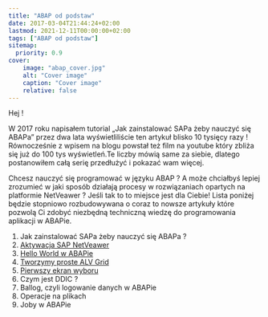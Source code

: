 ```yaml
---
title: "ABAP od podstaw"
date: 2017-03-04T21:44:24+02:00
lastmod: 2021-12-11T00:00:00+02:00
tags: ["ABAP od podstaw"]
sitemap:
  priority: 0.9
cover:
    image: "abap_cover.jpg"
    alt: "Cover image"
    caption: "Cover image"
    relative: false 
---
```


Hej !

W 2017 roku napisałem tutorial „Jak zainstalować SAPa żeby nauczyć się ABAPa” przez dwa lata wyświetliliście ten artykuł blisko 10 tysięcy razy ! Równocześnie z wpisem na blogu powstał też film na youtube który zbliża się już do 100 tys wyświetleń.Te liczby mówią same za siebie, dlatego postanowiłem całą serię przedłużyć i pokazać wam więcej.

Chcesz nauczyć się programować w języku ABAP ? A może chciałbyś lepiej zrozumieć w jaki sposób działają procesy w rozwiązaniach opartych na platformie NetVeawer ? Jeśli tak to to miejsce jest dla Ciebie! Lista poniżej będzie stopniowo rozbudowywana o coraz to nowsze artykuły które pozwolą Ci zdobyć niezbędną techniczną wiedzę do programowania aplikacji w ABAPie.

1. Jak zainstalować SAPa żeby nauczyć się ABAPa ?
2. [Aktywacja SAP NetVeawer](/posts/aktywacja-netveawer/)
3. [Hello World w ABAPie](/posts/hello-world-w-abapie/)
4. [Tworzymy proste ALV Grid](/posts/tworzymy-alv-grid/)
5. [Pierwszy ekran wyboru](/posts/ekran-wyboru)
6. Czym jest DDIC ?
7. Ballog, czyli logowanie danych w ABAPie
8. Operacje na plikach
9. Joby w ABAPie
